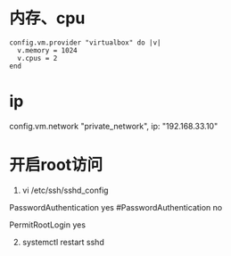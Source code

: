 <!--
 * @Author: wjn
 * @Date: 2020-08-29 00:38:59
 * @LastEditors: wjn
 * @LastEditTime: 2020-08-29 00:50:50
-->
# 内存、cpu

```
config.vm.provider "virtualbox" do |v|
  v.memory = 1024
  v.cpus = 2
end
```

# ip 

config.vm.network "private_network", ip: "192.168.33.10"

# 开启root访问

1. vi /etc/ssh/sshd_config


PasswordAuthentication yes
#PasswordAuthentication no

PermitRootLogin yes


2. systemctl restart sshd